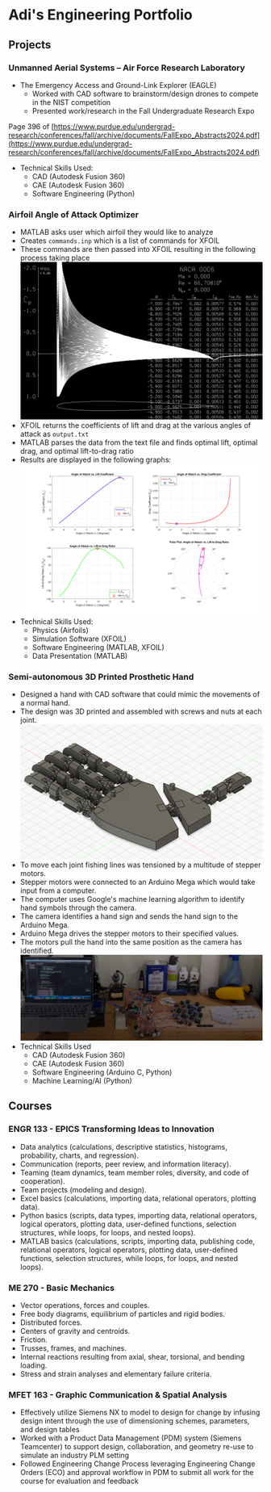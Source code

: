 # Adi's Engineering Portfolio

## Projects
### Unmanned Aerial Systems – Air Force Research Laboratory
- The Emergency Access and Ground-Link Explorer (EAGLE)
  - Worked with CAD software to brainstorm/design drones to compete in the NIST competition
  - Presented work/research in the Fall Undergraduate Research Expo

Page 396 of [https://www.purdue.edu/undergrad-research/conferences/fall/archive/documents/FallExpo_Abstracts2024.pdf](https://www.purdue.edu/undergrad-research/conferences/fall/archive/documents/FallExpo_Abstracts2024.pdf)
- Technical Skills Used:
  - CAD (Autodesk Fusion 360)
  - CAE (Autodesk Fusion 360)
  - Software Engineering (Python)

### Airfoil Angle of Attack Optimizer
- MATLAB asks user which airfoil they would like to analyze
- Creates `commands.inp` which is a list of commands for XFOIL
- These commands are then passed into XFOIL resulting in the following process taking place
![AOA_xfoil](/assets/img/angle_of_attack_xfoil.png)
- XFOIL returns the coefficients of lift and drag at the various angles of attack as `output.txt`
- MATLAB parses the data from the text file and finds optimal lift, optimal drag, and optimal lift-to-drag ratio
- Results are displayed in the following graphs:
![AOA_graphs](/assets/img/angle_of_attack_graphs.png)
- Technical Skills Used:
  - Physics (Airfoils)
  - Simulation Software (XFOIL)
  - Software Engineering (MATLAB, XFOIL)
  - Data Presentation (MATLAB)

### Semi-autonomous 3D Printed Prosthetic Hand
- Designed a hand with CAD software that could mimic the movements of a normal hand.
- The design was 3D printed and assembled with screws and nuts at each joint.
![3D_Hand_CAD](/assets/img/3d_hand_cad.png)
- To move each joint fishing lines was tensioned by a multitude of stepper motors. 
- Stepper motors were connected to an Arduino Mega which would take input from a computer. 
- The computer uses Google's machine learning algorithm to identify hand symbols through the camera. 
- The camera identifies a hand sign and sends the hand sign to the Arduino Mega.
- Arduino Mega drives the stepper motors to their specified values.
- The motors pull the hand into the same position as the camera has identified.
![3D_Hand_Real](/assets/img/3d_hand_real.png)
- Technical Skills Used
  - CAD (Autodesk Fusion 360)
  - CAE (Autodesk Fusion 360)
  - Software Engineering (Arduino C, Python)
  - Machine Learning/AI (Python)

## Courses
### ENGR 133 - EPICS Transforming Ideas to Innovation
- Data analytics (calculations, descriptive statistics, histograms, probability, charts, and regression).
- Communication (reports, peer review, and information literacy).
- Teaming (team dynamics, team member roles, diversity, and code of cooperation).
- Team projects (modeling and design).
- Excel basics (calculations, importing data, relational operators, plotting data).
- Python basics (scripts, data types, importing data, relational operators, logical operators, plotting data, user-defined functions, selection structures, while loops, for loops, and nested loops).
- MATLAB basics (calculations, scripts, importing data, publishing code, relational operators, logical operators, plotting data, user-defined functions, selection structures, while loops, for loops, and nested loops).

### ME 270 - Basic Mechanics
- Vector operations, forces and couples.
- Free body diagrams, equilibrium of particles and rigid bodies.
- Distributed forces.
- Centers of gravity and centroids.
- Friction.
- Trusses, frames, and machines.
- Internal reactions resulting from axial, shear, torsional, and bending loading.
- Stress and strain analyses and elementary failure criteria.

### MFET 163 - Graphic Communication & Spatial Analysis
- Effectively utilize Siemens NX to model to design for change by infusing design intent through the use of dimensioning schemes, parameters, and design tables
- Worked with a Product Data Management (PDM) system (Siemens Teamcenter) to support design, collaboration, and geometry re-use to simulate an industry PLM setting
- Followed Engineering Change Process leveraging Engineering Change Orders (ECO) and approval workflow in PDM to submit all work for the course for evaluation and feedback
